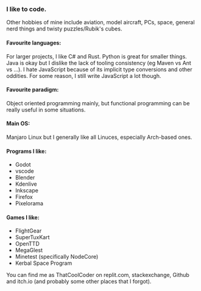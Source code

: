### I like to code.

Other hobbies of mine include aviation, model aircraft, PCs, space, general nerd things and twisty puzzles/Rubik's cubes.

#### Favourite languages:

For larger projects, I like C# and Rust. Python is great for smaller things. Java is okay but I dislike the lack of tooling consistency (eg Maven vs Ant vs ...). I hate JavaScript because of its implicit type conversions and other oddities. For some reason, I still write JavaScript a lot though.

#### Favourite paradigm:
Object oriented programming mainly, but functional programming can be really useful in some situations.

#### Main OS:
Manjaro Linux but I generally like all Linuces, especially Arch-based ones.

#### Programs I like:
- Godot
- vscode
- Blender
- Kdenlive
- Inkscape
- Firefox
- Pixelorama

#### Games I like:
- FlightGear
- SuperTuxKart
- OpenTTD
- MegaGlest
- Minetest (specifically NodeCore)
- Kerbal Space Program

You can find me as ThatCoolCoder on replit.com, stackexchange, Github and itch.io (and probably some other places that I forgot).
